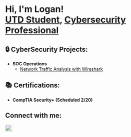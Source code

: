 <h1>Hi, I'm Logan! <br/><a href="https://github.com/Roaming-Mars-ctrl">UTD Student</a>, <a href="https://www.linkedin.com/in/logan-s-thompson/">Cybersecurity Professional</a>

<h2>🔒 CyberSecurity Projects:</h2>

- <b>SOC Operations </b>
  - [Network Traffic Analysis with Wireshark](https://github.com/Roaming-Mars-ctrl/Network-Traffic-Analysis-with-Wireshark)

<h2>📚 Certifications:</h2> 

- <b>CompTIA Security+ (Scheduled 2/20)


<h2>Connect with me:</h2>


[<img align="left" alt="LoganThompson | LinkedIn" width="22px" src="https://cdn.jsdelivr.net/npm/simple-icons@v3/icons/linkedin.svg" />][linkedin]


[linkedin]: https://www.linkedin.com/in/logan-s-thompson/
<!--
**joshmadakor1/joshmadakor1** is a ✨ _special_ ✨ repository because its `README.md` (this file) appears on your GitHub profile.

Here are some ideas to get you started:

- 🔭 I’m currently working on ...
- 🌱 I’m currently learning ...
- 👯 I’m looking to collaborate on ...
- 🤔 I’m looking for help with ...
- 💬 Ask me about ...
- 📫 How to reach me: ...
- 😄 Pronouns: ...
- ⚡ Fun fact: ...
-->
